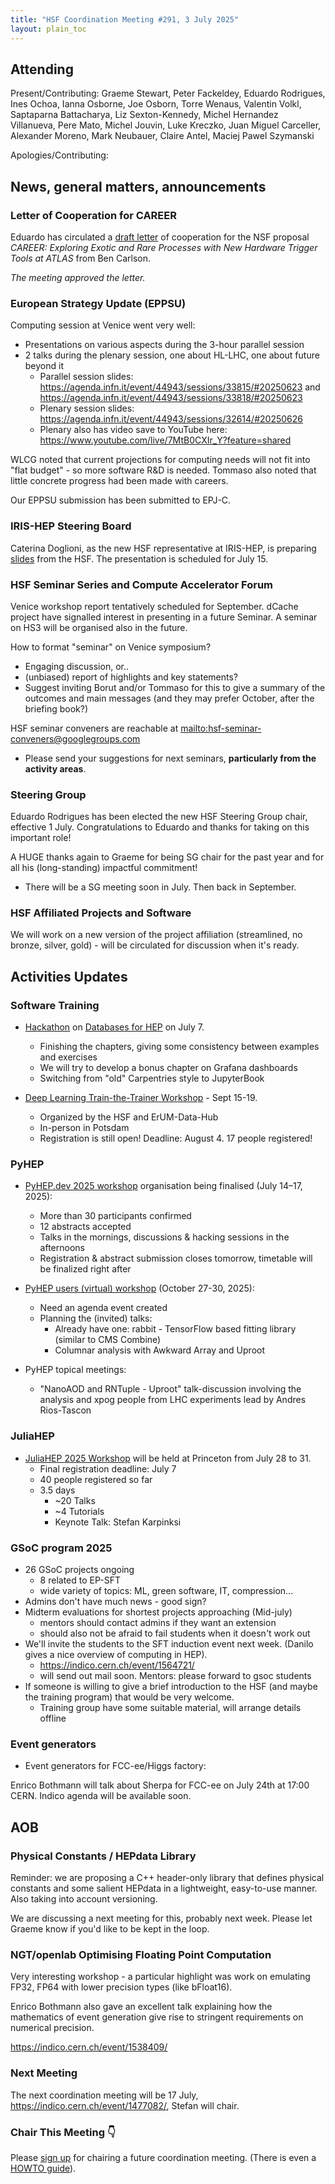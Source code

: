 ```yaml
---
title: "HSF Coordination Meeting #291, 3 July 2025"
layout: plain_toc
---
```


## Attending

Present/Contributing: Graeme Stewart, Peter Fackeldey, Eduardo Rodrigues, Ines Ochoa, Ianna Osborne, Joe Osborn, Torre Wenaus, Valentin Volkl, Saptaparna Battacharya, Liz Sexton-Kennedy, Michel Hernandez Villanueva, Pere Mato, Michel Jouvin, Luke Kreczko, Juan Miguel Carceller, Alexander Moreno, Mark Neubauer, Claire Antel, Maciej Pawel Szymanski

Apologies/Contributing:

## News, general matters, announcements

### Letter of Cooperation for CAREER

Eduardo has circulated a [draft letter](https://docs.google.com/document/d/1vs3TSsqPIqkJ_iqxRiqKXc4wyMpO889aTR7a4q8qpfM/edit?usp=sharing) of cooperation for the NSF proposal *CAREER: Exploring Exotic and Rare Processes with New Hardware Trigger Tools at ATLAS* from Ben Carlson.

*The meeting approved the letter.*

### European Strategy Update (EPPSU) 

Computing session at Venice went very well:

- Presentations on various aspects during the 3-hour parallel session
- 2 talks during the plenary session, one about HL-LHC, one about future beyond it
  - Parallel session slides: <https://agenda.infn.it/event/44943/sessions/33815/#20250623> and <https://agenda.infn.it/event/44943/sessions/33818/#20250623>
  - Plenary session slides: <https://agenda.infn.it/event/44943/sessions/32614/#20250626>
  - Plenary also has video save to YouTube here: <https://www.youtube.com/live/7MtB0CXIr_Y?feature=shared>

WLCG noted that current projections for computing needs will not fit into "flat budget" - so more software R&D is needed. Tommaso also noted that little concrete progress had been made with careers.

Our EPPSU submission has been submitted to EPJ-C.

### IRIS-HEP Steering Board

Caterina Doglioni, as the new HSF representative at IRIS-HEP, is preparing [slides](https://docs.google.com/presentation/d/1zrV0P_kIDxwDS9bZsYYE6S3HXPUsaEXfKkQUYr8EjmA/edit?usp=sharing) from the HSF. The presentation is scheduled for July 15.

### HSF Seminar Series and Compute Accelerator Forum

Venice workshop report tentatively scheduled for September. dCache project have signalled interest in presenting in a future Seminar. A seminar on HS3 will be organised also in the future.

How to format "seminar" on Venice symposium?

- Engaging discussion, or..
- (unbiased) report of highlights and key statements?
- Suggest inviting Borut and/or Tommaso for this to give a summary of the outcomes and main messages (and they may prefer October, after the briefing book?)

HSF seminar conveners are reachable at <mailto:hsf-seminar-conveners@googlegroups.com>

- Please send your suggestions for next seminars, **particularly from the activity areas**.

### Steering Group

Eduardo Rodrigues has been elected the new HSF Steering Group chair, effective 1 July. Congratulations to Eduardo and thanks for taking on this important role!

A HUGE thanks again to Graeme for being SG chair for the past year and for all his (long-standing) impactful commitment!

- There will be a SG meeting soon in July. Then back in September.

### HSF Affiliated Projects and Software

We will work on a new version of the project affiliation (streamlined, no bronze, silver, gold) - will be circulated for discussion when it's ready.

## Activities Updates

### Software Training

- [Hackathon](https://indico.cern.ch/event/1565267/) on [Databases for HEP](https://hsf-training.github.io/hsf-training-databases-basics/index.html) on July 7.
    - Finishing the chapters, giving some consistency between examples and exercises
    - We will try to develop a bonus chapter on Grafana dashboards
    - Switching from "old" Carpentries style to JupyterBook

- [Deep Learning Train-the-Trainer Workshop](https://indico.desy.de/event/47263/) - Sept 15-19.
    - Organized by the HSF and ErUM-Data-Hub
    - In-person in Potsdam
    - Registration is still open! Deadline: August 4. 17 people registered!

### PyHEP

- [PyHEP.dev 2025 workshop](https://indico.cern.ch/e/PyHEP2025.dev) organisation being finalised (July 14–17, 2025):
    - More than 30 participants confirmed
    - 12 abstracts accepted
    - Talks in the mornings, discussions & hacking sessions in the afternoons
    - Registration & abstract submission closes tomorrow, timetable will be finalized right after

- [PyHEP users (virtual) workshop](https://indico.cern.ch/e/PyHEP2025) (October 27-30, 2025):
    - Need an agenda event created
    - Planning the (invited) talks:
        - Already have one: rabbit - TensorFlow based fitting library (similar to CMS Combine)
        - Columnar analysis with Awkward Array and Uproot 

- PyHEP topical meetings:
    - "NanoAOD and RNTuple - Uproot" talk-discussion involving the analysis and xpog people from LHC experiments lead by Andres Rios-Tascon

### JuliaHEP

- [JuliaHEP 2025 Workshop](https://indico.cern.ch/event/1488852/) will be held at Princeton from July 28 to 31.
    - Final registration deadline: July 7
    - 40 people registered so far
    - 3.5 days
        - ~20 Talks
        - ~4 Tutorials
        - Keynote Talk: Stefan Karpinksi

### GSoC program 2025

- 26 GSoC projects ongoing
    - 8 related to EP-SFT
    - wide variety of topics: ML, green software, IT, compression...
- Admins don't have much news - good sign?
- Midterm evaluations for shortest projects approaching (Mid-july)
    - mentors should contact admins if they want an extension
    - should also not be afraid to fail students when it doesn't work out
- We'll invite the students to the SFT induction event next week. (Danilo gives a nice overview of computing in HEP).
    - <https://indico.cern.ch/event/1564721/>
    - will send out mail soon. Mentors: please forward to gsoc students
- If someone is willing to give a brief introduction to the HSF (and maybe the training program) that would be very welcome.
    - Training group have some suitable material, will arrange details offline

### Event generators

- Event generators for FCC-ee/Higgs factory:

Enrico Bothmann will talk about Sherpa for FCC-ee on July 24th at 17:00 CERN. Indico agenda will be available soon. 

## AOB

### Physical Constants / HEPdata Library

Reminder: we are proposing a C++ header-only library that defines physical constants and some salient HEPdata in a lightweight, easy-to-use manner. Also taking into account versioning.

We are discussing a next meeting for this, probably next week. Please let Graeme know if you'd like to be kept in the loop.

### NGT/openlab Optimising Floating Point Computation

Very interesting workshop - a particular highlight was work on emulating FP32, FP64 with lower precision types (like bFloat16).

Enrico Bothmann also gave an excellent talk explaining how the mathematics of event generation give rise to stringent requirements on numerical precision.

<https://indico.cern.ch/event/1538409/>

### Next Meeting

The next coordination meeting will be 17 July, <https://indico.cern.ch/event/1477082/>, Stefan will chair.

### Chair This Meeting 👇

Please [sign up](https://docs.google.com/spreadsheets/d/1Z1Z4payCpieOLiVFcC6y9j-KCj71u6xX232LHUgIHfI/edit) for chairing a future coordination meeting. (There is even a [HOWTO guide](https://hepsoftwarefoundation.org/organization/running-meetings.html)).
